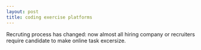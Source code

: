 ```yaml
---
layout: post
title: coding exercise platforms
---
```

Recruting process has changed: now almost all hiring company or recruiters require candidate to make online task excersize.

